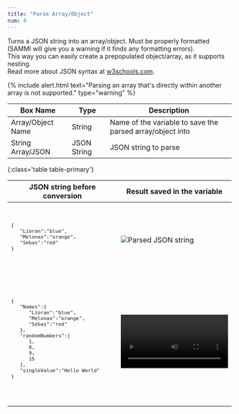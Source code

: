 ```yaml
---
title: "Parse Array/Object"
num: 8
---
```


Turns a JSON string into an array/object. Must be properly formatted (SAMMI will give you a warning if it finds any formatting errors).\
This way you can easily create a prepopulated object/array, as it supports nesting.\
Read more about JSON syntax at [w3schools.com](https://www.w3schools.com/js/js_json_syntax.asp).

{% include alert.html text="Parsing an array that's directly within another array is not supported." type="warning" %}

| Box Name | Type | Description |
|-------|--------|--------
|Array/Object Name	| String | Name of the variable to save the parsed array/object into
|String Array/JSON	| JSON String | JSON string to parse
{:class='table table-primary'}

<table class="table table-secondary w-auto table-hover align-middle">
   <thead>
      <tr>
         <th>JSON string before conversion</th>
         <th>Result saved in the variable</th>
      </tr>
   </thead>
   <tbody>
      <tr>
         <td>
            <span class="user-select-all">
               <code>
                  <pre>
{
   "Lioran":"blue",
   "Melonax":"orange",
   "Sebas":"red"
}
    </pre>
               </code>
            </span>
         </td>
         <td><img src="/docs/assets/images/commands-object/object-parse2.png" class="img-fluid rounded w-100" alt="Parsed JSON string"></td>
      </tr>
      <tr>
         <td>
            <code>
               <pre>
{
   "Names":{
      "Lioran":"blue",
      "Melonax":"orange",
      "Sebas":"red"
   },
   "randomNumbers":[
      1,
      8,
      9,
      15
   ],
   "singleValue":"Hello World"
}
       </pre>
            </code>
         </td>
         <td>
            <span class="embed-responsive mb-3">
               <video onclick="this.paused ? this.play() : this.pause()" controls="true" class="embed-responsive-item video" width="100%" src="/docs/assets/videos/commands-object/object-parse.mp4" title="Parsed JSON string" frameborder="0" allow="accelerometer;  clipboard-write; encrypted-media; gyroscope; picture-in-picture" allowfullscreen=""></video>
            </span>
         </td>
      </tr>
   </tbody>
</table>
